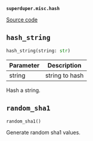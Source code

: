 **`superduper.misc.hash`** 

[Source code](https://github.com/superduper/superduper/blob/main/superduper/misc/hash.py)

## `hash_string` 

```python
hash_string(string: str)
```
| Parameter | Description |
|-----------|-------------|
| string | string to hash |

Hash a string.

## `random_sha1` 

```python
random_sha1()
```
Generate random sha1 values.

